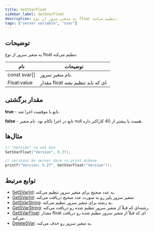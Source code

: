```yaml
---
title: SetSVarFloat
sidebar_label: SetSVarFloat
description: یه متغیر سرور از نوع float تنظیم می‌کنه.
tags: ["server variable", "svar"]
---
```


<VersionWarn version='SA-MP 0.3.7 R2' />

## توضیحات

یه متغیر سرور از نوع float تنظیم می‌کنه.

| نام          | توضیحات                      |
| ------------ | -------------------------------- |
| const svar[] | نام متغیر سرور. |
| Float:value  | مقدار float ای که باید تنظیم بشه.             |

## مقدار برگشتی

**true** - تابع با موفقیت اجرا شد.

**false** - تابع در اجرا ناکام بود. نام متغیر null هست یا بیشتر از 40 کاراکتر داره.

## مثال‌ها

```c
// "Version" ro set kon
SetSVarFloat("Version", 0.37);

// versioni ke server dare ro print mikone
printf("Version: %.2f", GetSVarFloat("Version"));
```

## توابع مرتبط

- [SetSVarInt](SetSVarInt): یه عدد صحیح برای متغیر سرور تنظیم می‌کنه.
- [GetSVarInt](GetSVarInt): متغیر سرور پلیر رو به صورت عدد صحیح دریافت می‌کنه.
- [SetSVarString](SetSVarString): یه رشته برای متغیر سرور تنظیم می‌کنه.
- [GetSVarString](GetSVarString): رشته‌ای که قبلاً از متغیر سرور تنظیم شده رو دریافت می‌کنه.
- [GetSVarFloat](GetSVarFloat): مقدار float ای که قبلاً از متغیر سرور تنظیم شده رو دریافت می‌کنه.
- [DeleteSVar](DeleteSVar): یه متغیر سرور رو حذف می‌کنه.